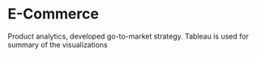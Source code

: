 # E-Commerce
Product analytics, developed go-to-market strategy. Tableau is used for summary of the visualizations
